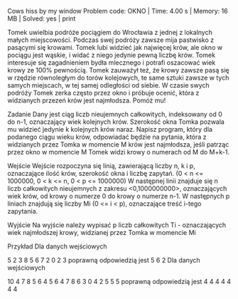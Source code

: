 Cows hiss by my window
Problem code: OKNO | Time: 4.00 s | Memory: 16 MB | Solved: yes | print

Tomek uwielbia podróże pociągiem do Wrocławia z jednej z lokalnych małych miejscowości. Podczas swej podróży zawsze mija pastwisko z pasącymi się krowami. Tomek lubi widzieć jak najwięcej krów, ale okno w pociągu jest wąskie, i widać z niego jedynie pewną liczbę krów. Tomek interesuje się zagadnieniem bydła mlecznego i potrafi oszacować wiek krowy ze 100% pewnością. Tomek zauważył też, że krowy zawsze pasą się w rzędzie równoległym do torów kolejowych, te same sztuki zawsze w tych samych miejscach, w tej samej odległości od siebie. W czasie swych podróży Tomek zerka często przez okno i próbuje ocenić, która z widzianych przezeń krów jest najmłodsza. Pomóż mu!

Zadanie
Dany jest ciąg liczb nieujemnych całkowitych, indeksowany od 0 do n-1, oznaczający wiek kolejnych krów. Szerokość okna Tomka pozwala mu widzieć jedynie k kolejnych krów naraz. Napisz program, który dla podanego ciągu wieku krów, odpowiadać będzie na pytania, która z widzianych przez Tomka w momencie M krów jest najmłodsza, jeśli patrząc przez okno w momencie M Tomek widzi krowy o numerach od M do M+k-1.

Wejście
Wejście rozpoczyna się linią, zawierającą liczby n, k i p, oznaczające ilość krów, szerokość okna i liczbę zapytań. (0 < n <= 1000000, 0 < k <= n, 0 < p <= 1000000) W następnej linii znajduje się n liczb całkowitych nieujemnych z zakresu <0,1000000000>, oznaczających wiek krów, od krowy o numerze 0 do krowy o numerze n-1. W następnych p liniach znajdują się liczby Mi (0 <= i < p), oznaczające treść i-tego zapytania.

Wyjście
Na wyjście należy wypisać p liczb całkowitych Ti - oznaczających wiek najmłodszej krowy, widzianej przez Tomka w momencie Mi

Przykład
Dla danych wejściowych

5 2 3
8 5 6 7 2
0
2
3
poprawną odpowiedzią jest
5
6
2
Dla danych wejściowych

10 4 7
8 5 6 4 5 6 4 7 8 6 
3
0
4
2
5
5
5
poprawną odpowiedzią jest
4
4
4
4
4
4
4
